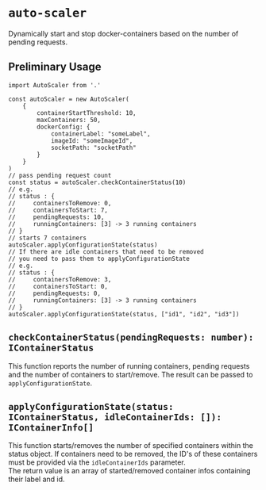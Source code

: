 # `auto-scaler`
Dynamically start and stop docker-containers based on the number of pending requests.

## Preliminary Usage

```
import AutoScaler from '.'

const autoScaler = new AutoScaler(
    {
        containerStartThreshold: 10,
        maxContainers: 50,
        dockerConfig: {
            containerLabel: "someLabel",
            imageId: "someImageId",
            socketPath: "socketPath"
        }
    }
)
// pass pending request count
const status = autoScaler.checkContainerStatus(10)
// e.g.
// status : {
//     containersToRemove: 0,
//     containersToStart: 7,
//     pendingRequests: 10,
//     runningContainers: [3] -> 3 running containers
// }
// starts 7 containers
autoScaler.applyConfigurationState(status)
// If there are idle containers that need to be removed
// you need to pass them to applyConfigurationState
// e.g.
// status : {
//     containersToRemove: 3,
//     containersToStart: 0,
//     pendingRequests: 0,
//     runningContainers: [3] -> 3 running containers
// }
autoScaler.applyConfigurationState(status, ["id1", "id2", "id3"])
```

## `checkContainerStatus(pendingRequests: number): IContainerStatus`
This function reports the number of running containers, pending requests
and the number of containers to start/remove. 
The result can be passed to `applyConfigurationState`.

## `applyConfigurationState(status: IContainerStatus, idleContainerIds: []): IContainerInfo[]`
This function starts/removes the number of specified containers within 
the status object. If containers need to be removed, the ID's of these containers
must be provided via the `idleContainerIds` parameter.  
The return value is an array of started/removed container infos containing 
their label and id.